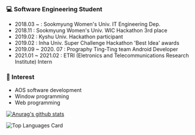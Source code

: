 <h3>💻 Software Engineering Student</h3>
<ul>
  <li>2018.03 ~ : Sookmyung Women's Univ. IT Engineering Dep. </li>
  <li>2018.11 : Sookmyung Women's Univ. WIC Hackathon 3rd place</li>
  <li>2019.02 : Kyshu Univ. Hackathon participant</li>
  <li>2019.02 : Inha Univ. Super Challenge Hackathon 'Best Idea' awards</li>
  <li>2019.09 ~ 2020. 07 : Prography Ting-Ting team Android Developer </li>
  <li>2021.01 ~ 2021.02 : ETRI (Eletronics and Telecommunications Research Institute) Intern</li>
</ul>

<h3>🔸 Interest</h3>
<ul>
  <li>AOS software development</li>
  <li>Window programming</li>
  <li>Web programming</li>
</ul>

[![Anurag's github stats](https://github-readme-stats.vercel.app/api?username=skmwit&show_icons=true&theme=buefy&count_private=true)](https://github.com/anuraghazra/github-readme-stats)

![Top Languages Card](https://github-readme-stats.vercel.app/api/top-langs/?username=skmwit&layout=compact)
